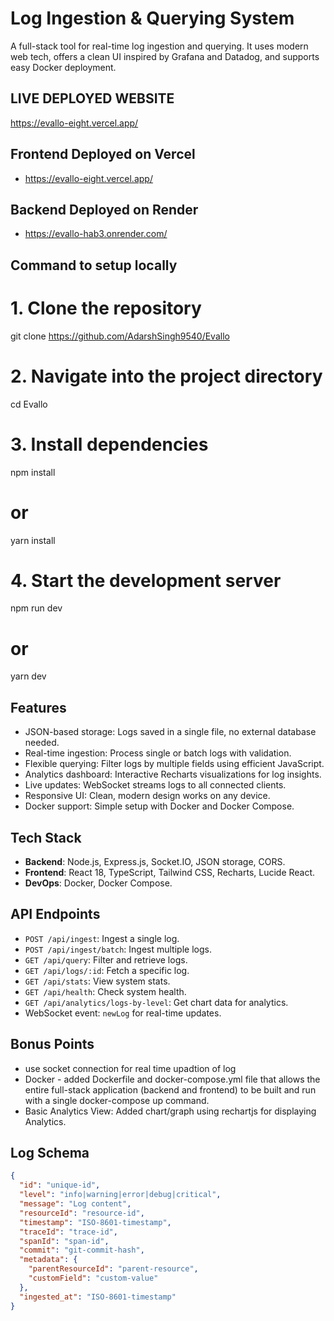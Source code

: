 # Log Ingestion & Querying System

A full-stack tool for real-time log ingestion and querying. It uses modern web tech, offers a clean UI inspired by Grafana and Datadog, and supports easy Docker deployment.

## LIVE DEPLOYED WEBSITE
https://evallo-eight.vercel.app/

## Frontend Deployed on Vercel 
 -  https://evallo-eight.vercel.app/
## Backend Deployed on Render 
 -  https://evallo-hab3.onrender.com/


## Command to setup locally
# 1. Clone the repository
git clone https://github.com/AdarshSingh9540/Evallo

# 2. Navigate into the project directory
cd Evallo

# 3. Install dependencies
npm install
# or
yarn install

# 4. Start the development server
npm run dev
# or
yarn dev


## Features

- JSON-based storage: Logs saved in a single file, no external database needed.
- Real-time ingestion: Process single or batch logs with validation.
- Flexible querying: Filter logs by multiple fields using efficient JavaScript.
- Analytics dashboard: Interactive Recharts visualizations for log insights.
- Live updates: WebSocket streams logs to all connected clients.
- Responsive UI: Clean, modern design works on any device.
- Docker support: Simple setup with Docker and Docker Compose.

## Tech Stack

- **Backend**: Node.js, Express.js, Socket.IO, JSON storage, CORS.
- **Frontend**: React 18, TypeScript, Tailwind CSS, Recharts, Lucide React.
- **DevOps**: Docker, Docker Compose.

## API Endpoints

- `POST /api/ingest`: Ingest a single log.
- `POST /api/ingest/batch`: Ingest multiple logs.
- `GET /api/query`: Filter and retrieve logs.
- `GET /api/logs/:id`: Fetch a specific log.
- `GET /api/stats`: View system stats.
- `GET /api/health`: Check system health.
- `GET /api/analytics/logs-by-level`: Get chart data for analytics.
- WebSocket event: `newLog` for real-time updates.


## Bonus Points

- use socket connection for real time upadtion of log
- Docker - added  Dockerfile and docker-compose.yml file that 
allows the entire full-stack application (backend and frontend) to be built and run 
with a single docker-compose up command.
- Basic Analytics View: Added chart/graph using rechartjs for displaying Analytics.



## Log Schema

```json
{
  "id": "unique-id",
  "level": "info|warning|error|debug|critical",
  "message": "Log content",
  "resourceId": "resource-id",
  "timestamp": "ISO-8601-timestamp",
  "traceId": "trace-id",
  "spanId": "span-id",
  "commit": "git-commit-hash",
  "metadata": {
    "parentResourceId": "parent-resource",
    "customField": "custom-value"
  },
  "ingested_at": "ISO-8601-timestamp"
}